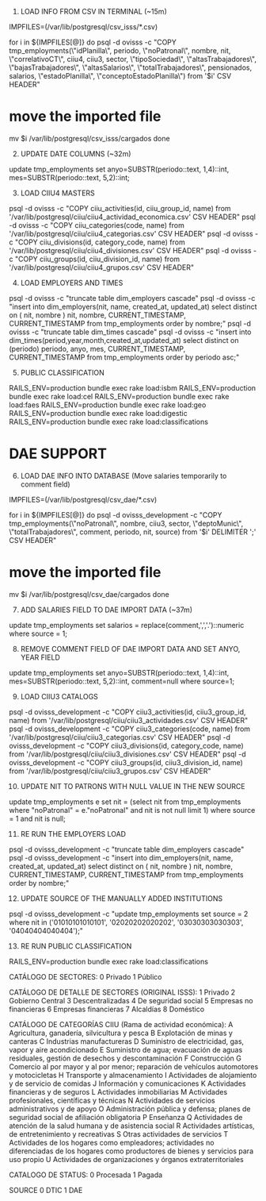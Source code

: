 1. LOAD INFO FROM CSV IN TERMINAL (~15m)

IMPFILES=(/var/lib/postgresql/csv_isss/*.csv)

for i in ${IMPFILES[@]}
do
  psql -d ovisss -c "COPY tmp_employments(\"idPlanilla\", periodo, \"noPatronal\", nombre, nit, \"correlativoCT\", ciiu4, ciiu3, sector, \"tipoSociedad\", \"altasTrabajadores\", \"bajasTrabajadores\", \"altasSalarios\", \"totalTrabajadores\", pensionados, salarios, \"estadoPlanilla\", \"conceptoEstadoPlanilla\") from '$i' CSV HEADER"
  # move the imported file
  mv $i /var/lib/postgresql/csv_isss/cargados
done

2. UPDATE DATE COLUMNS (~32m)

update tmp_employments set anyo=SUBSTR(periodo::text, 1,4)::int, mes=SUBSTR(periodo::text, 5,2)::int;

3. LOAD CIIU4 MASTERS

psql -d ovisss -c "COPY ciiu_activities(id, ciiu_group_id, name) from '/var/lib/postgresql/ciiu/ciiu4_actividad_economica.csv' CSV HEADER"
psql -d ovisss -c "COPY ciiu_categories(code, name) from '/var/lib/postgresql/ciiu/ciiu4_categorias.csv' CSV HEADER"
psql -d ovisss -c "COPY ciiu_divisions(id, category_code, name) from '/var/lib/postgresql/ciiu/ciiu4_divisiones.csv' CSV HEADER"
psql -d ovisss -c "COPY ciiu_groups(id, ciiu_division_id, name) from '/var/lib/postgresql/ciiu/ciiu4_grupos.csv' CSV HEADER"

4. LOAD EMPLOYERS AND TIMES

psql -d ovisss -c "truncate table dim_employers cascade"
psql -d ovisss -c "insert into dim_employers(nit, name, created_at, updated_at) select distinct on ( nit, nombre ) nit, nombre, CURRENT_TIMESTAMP, CURRENT_TIMESTAMP from tmp_employments order by nombre;"
psql -d ovisss -c "truncate table dim_times cascade"
psql -d ovisss -c "insert into dim_times(period,year,month,created_at,updated_at) select distinct on (periodo) periodo, anyo, mes, CURRENT_TIMESTAMP, CURRENT_TIMESTAMP from tmp_employments order by periodo asc;"

5. PUBLIC CLASSIFICATION

RAILS_ENV=production bundle exec rake load:isbm
RAILS_ENV=production bundle exec rake load:cel
RAILS_ENV=production bundle exec rake load:faes
RAILS_ENV=production bundle exec rake load:geo
RAILS_ENV=production bundle exec rake load:digestic
RAILS_ENV=production bundle exec rake load:classifications


##
# DAE SUPPORT

6. LOAD DAE INFO INTO DATABASE (Move salaries temporarily to comment field)

IMPFILES=(/var/lib/postgresql/csv_dae/*.csv)

for i in ${IMPFILES[@]}
do
  psql -d ovisss_development -c "COPY tmp_employments(\"noPatronal\", nombre, ciiu3, sector, \"deptoMunic\", \"totalTrabajadores\", comment, periodo, nit, source) from '$i' DELIMITER ';' CSV HEADER"
  # move the imported file
  mv $i /var/lib/postgresql/csv_dae/cargados
done

7. ADD SALARIES FIELD TO DAE IMPORT DATA (~37m)

update tmp_employments set salarios = replace(comment,',','.')::numeric where source = 1;

8. REMOVE COMMENT FIELD OF DAE IMPORT DATA AND SET ANYO, YEAR FIELD

update tmp_employments set anyo=SUBSTR(periodo::text, 1,4)::int, mes=SUBSTR(periodo::text, 5,2)::int, comment=null where source=1;

9. LOAD CIIU3 CATALOGS

psql -d ovisss_development -c "COPY ciiu3_activities(id, ciiu3_group_id, name) from '/var/lib/postgresql/ciiu/ciiu3_actividades.csv' CSV HEADER"
psql -d ovisss_development -c "COPY ciiu3_categories(code, name) from '/var/lib/postgresql/ciiu/ciiu3_categorias.csv' CSV HEADER"
psql -d ovisss_development -c "COPY ciiu3_divisions(id, category_code, name) from '/var/lib/postgresql/ciiu/ciiu3_divisiones.csv' CSV HEADER"
psql -d ovisss_development -c "COPY ciiu3_groups(id, ciiu3_division_id, name) from '/var/lib/postgresql/ciiu/ciiu3_grupos.csv' CSV HEADER"

10. UPDATE NIT TO PATRONS WITH NULL VALUE IN THE NEW SOURCE

update tmp_employments e set nit = (select nit from tmp_employments where "noPatronal" = e."noPatronal" and nit is not null limit 1) where source = 1 and nit is null;

11. RE RUN THE EMPLOYERS LOAD

psql -d ovisss_development -c "truncate table dim_employers cascade"
psql -d ovisss_development -c "insert into dim_employers(nit, name, created_at, updated_at) select distinct on ( nit, nombre ) nit, nombre, CURRENT_TIMESTAMP, CURRENT_TIMESTAMP from tmp_employments order by nombre;"

12. UPDATE SOURCE OF THE MANUALLY ADDED INSTITUTIONS

psql -d ovisss_development -c "update tmp_employments set source = 2 where nit in ('01010101010101', '02020202020202', '03030303030303', '04040404040404');"

13. RE RUN PUBLIC CLASSIFICATION

RAILS_ENV=production bundle exec rake load:classifications


CATÁLOGO DE SECTORES:
0 Privado
1 Público

CATÁLOGO DE DETALLE DE SECTORES (ORIGINAL ISSS):
1 Privado
2 Gobierno Central
3 Descentralizadas
4 De seguridad social
5 Empresas no financieras
6 Empresas financieras
7 Alcaldías
8 Doméstico

CATÁLOGO DE CATEGORÍAS CIIU (Rama de actividad económica):
A	Agricultura, ganadería, silvicultura y pesca
B	Explotación de minas y canteras
C	Industrias manufactureras
D	Suministro de electricidad, gas, vapor y aire acondicionado
E	Suministro de agua; evacuación de aguas residuales, gestión de desechos y descontaminación
F	Construcción
G	Comercio al por mayor y al por menor; reparación de vehículos automotores y motocicletas
H	Transporte y almacenamiento
I	Actividades de alojamiento y de servicio de comidas
J	Información y comunicaciones
K	Actividades financieras y de seguros
L	Actividades inmobiliarias
M	Actividades profesionales, científicas y técnicas
N	Actividades de servicios administrativos y de apoyo
O	Administración pública y defensa; planes de seguridad social de afiliación obligatoria
P	Enseñanza
Q	Actividades de atención de la salud humana y de asistencia social
R	Actividades artísticas, de entretenimiento y recreativas
S	Otras actividades de servicios
T	Actividades de los hogares como empleadores; actividades no diferenciadas de los hogares como productores de bienes y servicios para uso propio
U	Actividades de organizaciones y órganos extraterritoriales

CATALOGO DE STATUS:
0 Procesada
1 Pagada

SOURCE
0 DTIC
1 DAE
